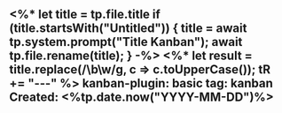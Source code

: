 <%* let title = tp.file.title
  if (title.startsWith("Untitled")) {
    title = await tp.system.prompt("Title Kanban");
    await tp.file.rename(title);
  } -%>
<%*
  let result = title.replace(/\b\w/g, c => c.toUpperCase());
  tR += "---"
%>
kanban-plugin: basic
tag: kanban
Created: <%tp.date.now("YYYY-MM-DD")%>
---
